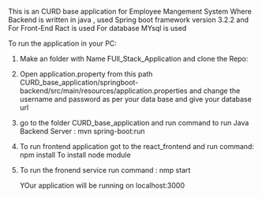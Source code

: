 This is an CURD base application for Employee Mangement System
Where Backend is written in java , used Spring boot framework version 3.2.2 
and For Front-End Ract is used 
For database MYsql is used 

To run the application in your PC:
1. Make an folder with Name FUll_Stack_Application and clone the Repo:
2. Open application.property from this path CURD_base_application/springboot-backend/src/main/resources/application.properties and change the username and password as per your data base and give your database url
3. go to the folder CURD_base_application and run command to run Java Backend Server :  mvn spring-boot:run
4. To run frontend application got to the react_frontend and run command: npm install    To install node module
5. To run the fronend service run command : nmp start

	 YOur application will be running on localhost:3000




    
